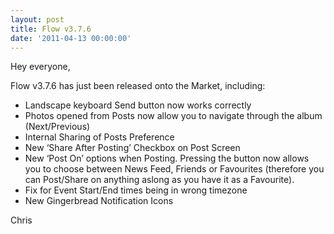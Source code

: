 ```yaml
---
layout: post
title: Flow v3.7.6
date: '2011-04-13 00:00:00'
---
```


Hey everyone,

Flow v3.7.6 has just been released onto the Market, including:

*   Landscape keyboard Send button now works correctly
*   Photos opened from Posts now allow you to navigate through the album (Next/Previous)
*   Internal Sharing of Posts Preference
*   New &#8216;Share After Posting&#8217; Checkbox on Post Screen
*   New &#8216;Post On&#8217; options when Posting. Pressing the button now allows you to choose between News Feed, Friends or Favourites (therefore you can Post/Share on anything aslong as you have it as a Favourite).
*   Fix for Event Start/End times being in wrong timezone
*   New Gingerbread Notification Icons

Chris